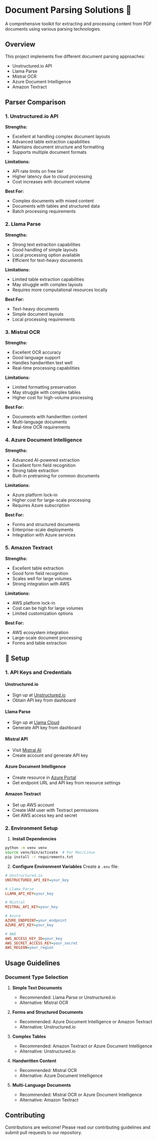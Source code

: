 # Document Parsing Solutions 📄

A comprehensive toolkit for extracting and processing content from PDF documents using various parsing technologies.

## Overview

This project implements five different document parsing approaches:
- Unstructured.io API
- Llama Parse
- Mistral OCR
- Azure Document Intelligence
- Amazon Textract

## Parser Comparison

### 1. Unstructured.io API
**Strengths:**
- Excellent at handling complex document layouts
- Advanced table extraction capabilities
- Maintains document structure and formatting
- Supports multiple document formats

**Limitations:**
- API rate limits on free tier
- Higher latency due to cloud processing
- Cost increases with document volume

**Best For:**
- Complex documents with mixed content
- Documents with tables and structured data
- Batch processing requirements

### 2. Llama Parse
**Strengths:**
- Strong text extraction capabilities
- Good handling of simple layouts
- Local processing option available
- Efficient for text-heavy documents

**Limitations:**
- Limited table extraction capabilities
- May struggle with complex layouts
- Requires more computational resources locally

**Best For:**
- Text-heavy documents
- Simple document layouts
- Local processing requirements

### 3. Mistral OCR
**Strengths:**
- Excellent OCR accuracy
- Good language support
- Handles handwritten text well
- Real-time processing capabilities

**Limitations:**
- Limited formatting preservation
- May struggle with complex tables
- Higher cost for high-volume processing

**Best For:**
- Documents with handwritten content
- Multi-language documents
- Real-time OCR requirements

### 4. Azure Document Intelligence
**Strengths:**
- Advanced AI-powered extraction
- Excellent form field recognition
- Strong table extraction
- Built-in pretraining for common documents

**Limitations:**
- Azure platform lock-in
- Higher cost for large-scale processing
- Requires Azure subscription

**Best For:**
- Forms and structured documents
- Enterprise-scale deployments
- Integration with Azure services

### 5. Amazon Textract
**Strengths:**
- Excellent table extraction
- Good form field recognition
- Scales well for large volumes
- Strong integration with AWS

**Limitations:**
- AWS platform lock-in
- Cost can be high for large volumes
- Limited customization options

**Best For:**
- AWS ecosystem integration
- Large-scale document processing
- Forms and table extraction

## 🔧 Setup

### 1. API Keys and Credentials

#### Unstructured.io
- Sign up at [Unstructured.io](https://unstructured.io)
- Obtain API key from dashboard

#### Llama Parse
- Sign up at [Llama Cloud](https://cloud.llamaindex.ai/login)
- Generate API key from dashboard

#### Mistral API
- Visit [Mistral AI](https://mistral.ai/)
- Create account and generate API key

#### Azure Document Intelligence
- Create resource in [Azure Portal](https://portal.azure.com/)
- Get endpoint URL and API key from resource settings

#### Amazon Textract
- Set up AWS account
- Create IAM user with Textract permissions
- Get AWS access key and secret

### 2. Environment Setup

1. **Install Dependencies**
```bash
python -m venv venv
source venv/bin/activate  # For Mac/Linux
pip install -r requirements.txt
```

2. **Configure Environment Variables**
Create a `.env` file:
```ini
# Unstructured.io
UNSTRUCTURED_API_KEY=your_key

# Llama Parse
LLAMA_API_KEY=your_key

# Mistral
MISTRAL_API_KEY=your_key

# Azure
AZURE_ENDPOINT=your_endpoint
AZURE_API_KEY=your_key

# AWS
AWS_ACCESS_KEY_ID=your_key
AWS_SECRET_ACCESS_KEY=your_secret
AWS_REGION=your_region
```

## Usage Guidelines

### Document Type Selection

1. **Simple Text Documents**
   - Recommended: Llama Parse or Unstructured.io
   - Alternative: Mistral OCR

2. **Forms and Structured Documents**
   - Recommended: Azure Document Intelligence or Amazon Textract
   - Alternative: Unstructured.io

3. **Complex Tables**
   - Recommended: Amazon Textract or Azure Document Intelligence
   - Alternative: Unstructured.io

4. **Handwritten Content**
   - Recommended: Mistral OCR
   - Alternative: Azure Document Intelligence

5. **Multi-Language Documents**
   - Recommended: Mistral OCR or Azure Document Intelligence
   - Alternative: Amazon Textract

## Contributing

Contributions are welcome! Please read our contributing guidelines and submit pull requests to our repository.